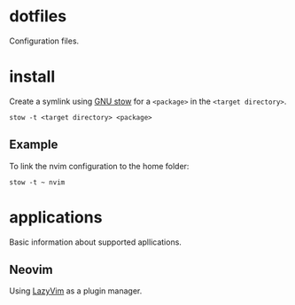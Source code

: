 # dotfiles

Configuration files.

# install

Create a symlink using [GNU stow](https://www.gnu.org/software/stow/) for a `<package>` in the `<target directory>`.

```shell
stow -t <target directory> <package>
```

## Example

To link the nvim configuration to the home folder:

```shell
stow -t ~ nvim
```

# applications

Basic information about supported apllications.

## Neovim

Using [LazyVim](http://www.lazyvim.org/) as a plugin manager.
